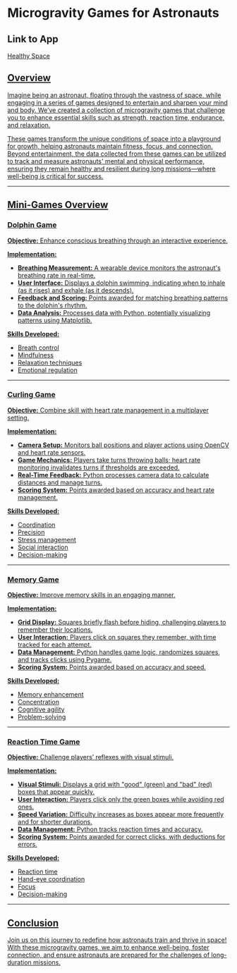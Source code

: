 # Microgravity Games for Astronauts

## Link to App

<a href="https://www.figma.com/proto/iptOT00r5QBrTLGYQVSMAu/NSA-2024?node-id=2-5&t=5VetqGZDrr6j2OKj-1">Healthy Space

## Overview
Imagine being an astronaut, floating through the vastness of space, while engaging in a series of games designed to entertain and sharpen your mind and body. We’ve created a collection of microgravity games that challenge you to enhance essential skills such as strength, reaction time, endurance, and relaxation. 

These games transform the unique conditions of space into a playground for growth, helping astronauts maintain fitness, focus, and connection. Beyond entertainment, the data collected from these games can be utilized to track and measure astronauts' mental and physical performance, ensuring they remain healthy and resilient during long missions—where well-being is critical for success.

---

## Mini-Games Overview

### Dolphin Game
**Objective:** Enhance conscious breathing through an interactive experience.

**Implementation:**
- **Breathing Measurement:** A wearable device monitors the astronaut's breathing rate in real-time.
- **User Interface:** Displays a dolphin swimming, indicating when to inhale (as it rises) and exhale (as it descends).
- **Feedback and Scoring:** Points awarded for matching breathing patterns to the dolphin's rhythm.
- **Data Analysis:** Processes data with Python, potentially visualizing patterns using Matplotlib.

**Skills Developed:**
- Breath control
- Mindfulness
- Relaxation techniques
- Emotional regulation

---

### Curling Game
**Objective:** Combine skill with heart rate management in a multiplayer setting.

**Implementation:**
- **Camera Setup:** Monitors ball positions and player actions using OpenCV and heart rate sensors.
- **Game Mechanics:** Players take turns throwing balls; heart rate monitoring invalidates turns if thresholds are exceeded.
- **Real-Time Feedback:** Python processes camera data to calculate distances and manage turns.
- **Scoring System:** Points awarded based on accuracy and heart rate management.

**Skills Developed:**
- Coordination
- Precision
- Stress management
- Social interaction
- Decision-making

---

### Memory Game
**Objective:** Improve memory skills in an engaging manner.

**Implementation:**
- **Grid Display:** Squares briefly flash before hiding, challenging players to remember their locations.
- **User Interaction:** Players click on squares they remember, with time tracked for each attempt.
- **Data Management:** Python handles game logic, randomizes squares, and tracks clicks using Pygame.
- **Scoring System:** Points awarded based on accuracy and speed.

**Skills Developed:**
- Memory enhancement
- Concentration
- Cognitive agility
- Problem-solving

---

### Reaction Time Game
**Objective:** Challenge players’ reflexes with visual stimuli.

**Implementation:**
- **Visual Stimuli:** Displays a grid with "good" (green) and "bad" (red) boxes that appear quickly.
- **User Interaction:** Players click only the green boxes while avoiding red ones.
- **Speed Variation:** Difficulty increases as boxes appear more frequently and for shorter durations.
- **Data Management:** Python tracks reaction times and accuracy.
- **Scoring System:** Points awarded for correct clicks, with deductions for errors.

**Skills Developed:**
- Reaction time
- Hand-eye coordination
- Focus
- Decision-making

---

## Conclusion
Join us on this journey to redefine how astronauts train and thrive in space! With these microgravity games, we aim to enhance well-being, foster connection, and ensure astronauts are prepared for the challenges of long-duration missions.

